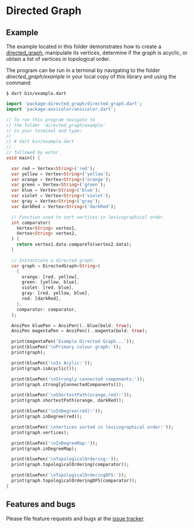 # Directed Graph


## Example
The example located in this folder demonstrates how to create
a [directed_graph], manipulate its vertices, determine if the graph is acyclic, or
obtain a list of vertices in topological order.

The program can be run in a terminal by navigating to the
folder *directed_graph/example* in your local copy of this library and using the command:
```Shell
$ dart bin/example.dart
```

```Dart
import 'package:directed_graph/directed_graph.dart';
import 'package:ansicolor/ansicolor.dart';

// To run this program navigate to
// the folder 'directed_graph/example'
// in your terminal and type:
//
// # dart bin/example.dart
//
// followed by enter.
void main() {

  var red = Vertex<String>('red');
  var yellow = Vertex<String>('yellow');
  var orange = Vertex<String>('orange');
  var green = Vertex<String>('green');
  var blue = Vertex<String>('blue');
  var violet = Vertex<String>('violet');
  var gray = Vertex<String>('gray');
  var darkRed = Vertex<String>('darkRed');

  // Function used to sort vertices in lexicographical order.
  int comparator(
    Vertex<String> vertex1,
    Vertex<String> vertex2,
  ) {
    return vertex1.data.compareTo(vertex2.data);
  }

  // Instantiate a directed graph:
  var graph = DirectedGraph<String>(
    {
      orange: [red, yellow],
      green: [yellow, blue],
      violet: [red, blue],
      gray: [red, yellow, blue],
      red: [darkRed],
    },
    comparator: comparator,
  );

  AnsiPen bluePen = AnsiPen()..blue(bold: true);
  AnsiPen magentaPen = AnsiPen()..magenta(bold: true);

  print(magentaPen('Example Directed Graph...'));
  print(bluePen('\nPrimary colour graph:'));
  print(graph);

  print(bluePen('\nIs Acylic:'));
  print(graph.isAcyclic());

  print(bluePen('\nStrongly connected components:'));
  print(graph.stronglyConnectedComponents());

  print(bluePen('\nShortestPath(orange,red):'));
  print(graph.shortestPath(orange, darkRed));

  print(bluePen('\nInDegree(red):'));
  print(graph.inDegree(red));

  print(bluePen('\nVertices sorted in lexicographical order:'));
  print(graph.vertices);

  print(bluePen('\nInDegreeMap:'));
  print(graph.inDegreeMap);

  print(bluePen('\nTopologicalOrdering:'));
  print(graph.topologicalOrdering(comparator));

  print(bluePen('\nTopologicalOrderingDFS:'));
  print(graph.topologicalOrderingDFS(comparator));
}
```


## Features and bugs
Please file feature requests and bugs at the [issue tracker].

[issue tracker]: https://github.com/simphotonics/directed_graph/issues
[graphs]: https://pub.dev/packages/graphs
[directed_graph]: https://github.com/simphotonics/directed_graph/